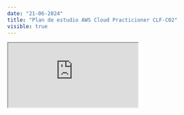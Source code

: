```yaml
---
date: "21-06-2024"
title: "Plan de estudio AWS Cloud Practicioner CLF-C02"
visible: true
---
```

<iframe src="https://www.youtube.com/embed/eoRltoCmoPw" allowfullscreen></iframe>
